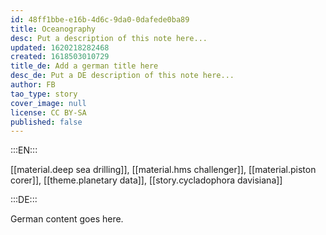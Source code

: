 ```yaml
---
id: 48ff1bbe-e16b-4d6c-9da0-0dafede0ba89
title: Oceanography
desc: Put a description of this note here...
updated: 1620218282468
created: 1618503010729
title_de: Add a german title here
desc_de: Put a DE description of this note here...
author: FB
tao_type: story
cover_image: null
license: CC BY-SA
published: false
---
```


:::EN:::

[[material.deep sea drilling]], [[material.hms challenger]], [[material.piston corer]], [[theme.planetary data]], [[story.cycladophora davisiana]]

:::DE:::

German content goes here.
